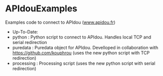 # APIdouExamples
Examples code to connect to APIdou (www.apidou.fr)

* Up-To-Date:
 * python : Python script to connect to APIdou. Handles local TCP and serial redirection
 * puredata : Puredata object for APIdou. Develloped in collaboration with https://github.com/kouphrou (uses the new python script with TCP redirection)
 * processing : Processing script (uses the new python script with serial redirection)
